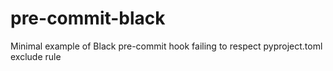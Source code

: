 # pre-commit-black
Minimal example of Black pre-commit hook failing to respect pyproject.toml exclude rule
